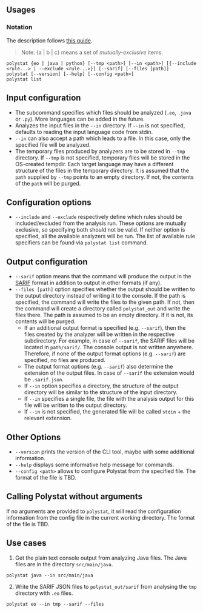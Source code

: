 ## Usages

### Notation
The description follows [this guide](https://en.wikipedia.org/wiki/Command-line_interface#Command_description_syntax).
> Note: {a | b | c} means a set of _mutually-exclusive_ items.
```
polystat {eo | java | python} [--tmp <path>] [--in <path>] [{--include <rule...> | --exclude <rule...>}] [--sarif] [--files [path]]
polystat [--version] [--help] [--config <path>]
polystat list
```
## Input configuration
* The subcommand specifies which files should be analyzed (`.eo`, `.java` or `.py`). More languages can be added in the future. 
* Analyzes the input files in the `--in` directory. If `--in` is not specified, defaults to reading the input language code from stdin. 
* `--in` can also accept a path which leads to a file. In this case, only the specified file will be analyzed. 
* The temporary files produced by analyzers are to be stored in `--tmp` directory.  If `--tmp` is not specified, temporary files will be stored in the OS-created tempdir. Each target language may have a different structure of the files in the temporary directory. It is assumed that the `path` supplied by `--tmp` points to an empty directory. If not, the contents of the `path` will be purged.

## Configuration options
* `--include` and `--exclude` respectively define which rules should be included/excluded from the analysis run. These options are mutually exclusive, so specifying both should not be valid. If neither option is specified, all the available analyzers will be run. The list of available rule specifiers can be found via `polystat list` command.

## Output configuration
* `--sarif` option means that the command will produce the output in the [SARIF](https://docs.oasis-open.org/sarif/sarif/v2.1.0/sarif-v2.1.0.html) format in addition to output in other formats (if any). 
* `--files [path]` option specifies whether the output should be written to the output directory instead of writing it to the console.
If the path is specified, the command will write the files to the given path. If not, then the command will create a directory called `polystat_out` and write the files there. The path is assumed to be an empty directory. If it is not, its contents will be purged.
    * If an additional output format is specified (e.g. `--sarif`), then the files created by the analyzer will be written in the respective subdirectory. For example, in case of `--sarif`,  the SARIF files will be located in `path/sarif/`. The console output is not written anywhere. Therefore, if none of the output format options (e.g. `--sarif`) are specified, no files are produced. 
    * The output format options (e.g. `--sarif`) also determine the extension of the output files. In case of `--sarif` the extension would be `.sarif.json`.
    * If `--in` option specifies a directory, the structure of the output directory will be similar to the structure of the input directory. 
    * If `--in` specifies a single file, the file with the analysis output for this file will be written to the output directory. 
    * If `--in` is not specified, the generated file will be called `stdin` + the relevant extension. 

## Other Options
* `--version` prints the version of the CLI tool, maybe with some additional information.
* `--help` displays some informative help message for commands.
* `--config <path>` allows to configure Polystat from the specified file. The format of the file is TBD.

## Calling Polystat without arguments
If no arguments are provided to `polystat`, it will read the configuration information from the config file in the current working directory. The format of the file is TBD.

## Use cases
1. Get the plain text console output from analyzing Java files. The Java files are in the directory `src/main/java`. 
```
polystat java --in src/main/java
```

2. Write the SARIF JSON files to `polystat_out/sarif` from analysing the `tmp` directory with `.eo` files.
```
polystat eo --in tmp --sarif --files
```
